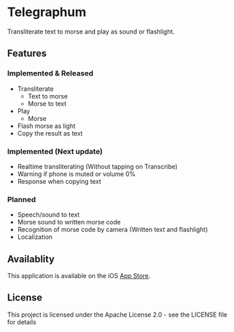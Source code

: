 # Telegraphum
Transliterate text to morse and play as sound or flashlight.

## Features
### Implemented & Released
* Transliterate
  * Text to morse
  * Morse to text
* Play
  * Morse
* Flash morse as light
* Copy the result as text
### Implemented (Next update)
* Realtime transliterating (Without tapping on Transcribe)
* Warning if phone is muted or volume 0%
* Response when copying text
### Planned
* Speech/sound to text
* Morse sound to written morse code
* Recognition of morse code by camera (Written text and flashlight)
* Localization


## Availablity
This application is available on the iOS [App Store](app2.it/telegraphum).

## License
This project is licensed under the Apache License 2.0 - see the LICENSE file for details
